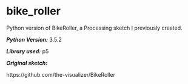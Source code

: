 # bike_roller
Python version of BikeRoller, a Processing sketch I previously created.
<p><b><i>Python Version:</b></i> 3.5.2</p>
<p><b><i>Library used:</b></i> p5</p>
<p><b><i>Original sketch:</i></b></p>
<p><a>https://github.com/the-visualizer/BikeRoller</a></p>
